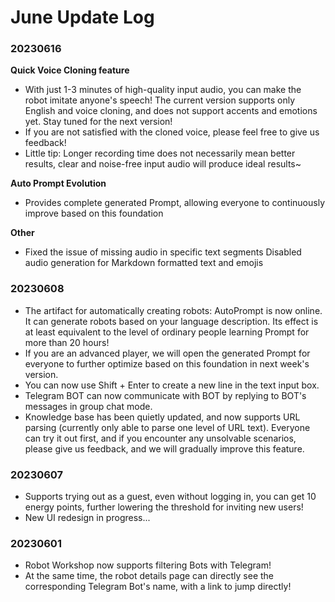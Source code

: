 # June Update Log

### 20230616

**Quick Voice Cloning feature**&#x20;

* With just 1-3 minutes of high-quality input audio, you can make the robot imitate anyone's speech! The current version supports only English and voice cloning, and does not support accents and emotions yet. Stay tuned for the next version!&#x20;
* If you are not satisfied with the cloned voice, please feel free to give us feedback!&#x20;
* Little tip: Longer recording time does not necessarily mean better results, clear and noise-free input audio will produce ideal results~

**Auto Prompt Evolution**&#x20;

* Provides complete generated Prompt, allowing everyone to continuously improve based on this foundation

**Other**&#x20;

* Fixed the issue of missing audio in specific text segments Disabled audio generation for Markdown formatted text and emojis

### 20230608

* The artifact for automatically creating robots: AutoPrompt is now online. It can generate robots based on your language description. Its effect is at least equivalent to the level of ordinary people learning Prompt for more than 20 hours!
* If you are an advanced player, we will open the generated Prompt for everyone to further optimize based on this foundation in next week's version.
* You can now use Shift + Enter to create a new line in the text input box.
* Telegram BOT can now communicate with BOT by replying to BOT's messages in group chat mode.
* Knowledge base has been quietly updated, and now supports URL parsing (currently only able to parse one level of URL text). Everyone can try it out first, and if you encounter any unsolvable scenarios, please give us feedback, and we will gradually improve this feature.

### 20230607

* Supports trying out as a guest, even without logging in, you can get 10 energy points, further lowering the threshold for inviting new users!
* New UI redesign in progress...

### 20230601

* Robot Workshop now supports filtering Bots with Telegram!
* At the same time, the robot details page can directly see the corresponding Telegram Bot's name, with a link to jump directly!